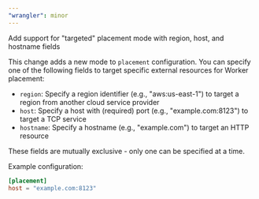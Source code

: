 ```yaml
---
"wrangler": minor
---
```


Add support for "targeted" placement mode with region, host, and hostname fields

This change adds a new mode to `placement` configuration. You can specify one of the following fields to target specific external resources for Worker placement:
- `region`: Specify a region identifier (e.g., "aws:us-east-1") to target a region from another cloud service provider
- `host`: Specify a host with (required) port (e.g., "example.com:8123") to target a TCP service
- `hostname`: Specify a hostname (e.g., "example.com") to target an HTTP resource

These fields are mutually exclusive - only one can be specified at a time.

Example configuration:
```toml
[placement]
host = "example.com:8123"
```
